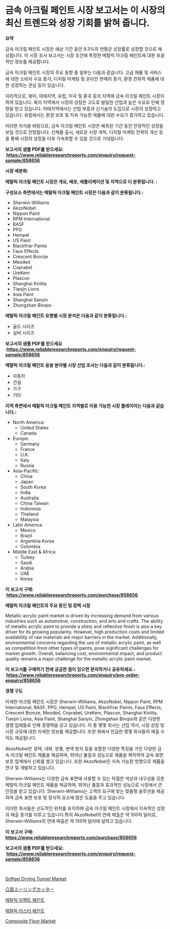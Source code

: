 <p><h1>금속 아크릴 페인트 시장 보고서는 이 시장의 최신 트렌드와 성장 기회를 밝혀 줍니다.</h1></p><p><strong>요약</strong></p>
<p><p>금속 아크릴 페인트 시장은 예상 기간 동안 9.3%의 연평균 성장률로 성장할 것으로 예상됩니다. 이 시장 조사 보고서는 시장 조건에 특정한 메탈릭 아크릴 페인트에 대한 포괄적인 정보를 제공합니다. </p><p>금속 아크릴 페인트 시장의 주요 동향 중 일부는 다음과 같습니다. 고급 제품 및 서비스에 대한 소비자 수요 증가, 디지털 마케팅 및 온라인 판매의 증가, 환경 친화적 제품에 대한 성장하는 관심 등이 있습니다. </p><p>지리적으로, 북미, 아태지역, 유럽, 미국 및 중국 등의 지역에 금속 아크릴 페인트 시장이 퍼져 있습니다. 북미 지역에서 시장의 성장은 고도로 발달한 산업과 높은 수요로 인해 영향을 받고 있습니다. 아태지역에서는 산업 부흥과 신기술의 도입으로 시장이 성장하고 있습니다. 유럽에서는 환경 보호 및 지속 가능한 제품에 대한 수요가 증가하고 있습니다. </p><p>이러한 지식을 바탕으로, 금속 아크릴 페인트 시장은 예측된 기간 동안 안정적인 성장을 보일 것으로 전망됩니다. 신제품 출시, 새로운 시장 개척, 디지털 마케팅 전략의 개선 등을 통해 시장의 성장을 더욱 가속화할 수 있을 것으로 기대됩니다.</p></p>
<p><strong>보고서의 샘플 PDF를 받으세요: &nbsp;<a href="https://www.reliableresearchreports.com/enquiry/request-sample/858656">https://www.reliableresearchreports.com/enquiry/request-sample/858656</a></strong></p>
<p><strong>시장 세분화:</strong></p>
<p><strong> 메탈릭 아크릴 페인트 시장은 개요, 배포, 애플리케이션 및 지역으로 더 분류됩니다. :</strong></p>
<p><strong>구성요소 측면에서는 메탈릭 아크릴 페인트 시장은 다음과 같이 분류됩니다.:</strong></p>
<p><ul><li>Sherwin-Williams</li><li>AkzoNobel</li><li>Nippon Paint</li><li>RPM International</li><li>BASF</li><li>PPG</li><li>Hempel</li><li>US Paint</li><li>Blackfriar Paints</li><li>Faux Effects</li><li>Crescent Bronze</li><li>Meoded</li><li>Coprabel</li><li>UreKem</li><li>Plascon</li><li>Shanghai Kinlita</li><li>Tianjin Lions</li><li>Asia Paint</li><li>Shanghai Sanyin</li><li>Zhongshan Binqisi</li></ul></p>
<p><strong> 메탈릭 아크릴 페인트 유형별 시장 분석은 다음과 같이 분류됩니다.:</strong></p>
<p><ul><li>골드 시리즈</li><li>실버 시리즈</li></ul></p>
<p><strong>보고서의 샘플 PDF를 받으세요 :<a href="https://www.reliableresearchreports.com/enquiry/request-sample/858656">https://www.reliableresearchreports.com/enquiry/request-sample/858656</a></strong></p>
<p><strong> 메탈릭 아크릴 페인트 응용 분야별 시장 산업 조사는 다음과 같이 분류됩니다.:</strong></p>
<p><ul><li>자동차</li><li>건설</li><li>가구</li><li>기타</li></ul></p>
<p><strong>지역 측면에서 메탈릭 아크릴 페인트 지역별로 이용 가능한 시장 플레이어는 다음과 같습니다.:</strong></p>
<p><ul>
    <li>
        North America:
        <ul>
            <li>United States</li>
            <li>Canada</li>
        </ul>
    </li>
    <li>
        Europe:
        <ul>
            <li>Germany</li>
            <li>France</li>
            <li>U.K.</li>
            <li>Italy</li>
            <li>Russia</li>
        </ul>
    </li>
    <li>
        Asia-Pacific:
        <ul>
            <li>China</li>
            <li>Japan</li>
            <li>South Korea</li>
            <li>India</li>
            <li>Australia</li>
            <li>China Taiwan</li>
            <li>Indonesia</li>
            <li>Thailand</li>
            <li>Malaysia</li>
        </ul>
    </li>
    <li>
        Latin America:
        <ul>
            <li>Mexico</li>
            <li>Brazil</li>
            <li>Argentina Korea</li>
            <li>Colombia</li>
        </ul>
    </li>
    <li>
        Middle East & Africa:
        <ul>
            <li>Turkey</li>
            <li>Saudi</li>
            <li>Arabia</li>
            <li>UAE</li>
            <li>Korea</li>
        </ul>
    </li>
    </ul></p>
<p><strong>이 보고서 구매: &nbsp;<a href="https://www.reliableresearchreports.com/purchase/858656">https://www.reliableresearchreports.com/purchase/858656</a></strong></p>
<p><strong>메탈릭 아크릴 페인트의 주요 동인 및 장벽 시장</strong></p>
<p><p>Metallic acrylic paint market is driven by increasing demand from various industries such as automotive, construction, and arts and crafts. The ability of metallic acrylic paint to provide a shiny and reflective finish is also a key driver for its growing popularity. However, high production costs and limited availability of raw materials are major barriers in the market. Additionally, environmental concerns regarding the use of metallic acrylic paint, as well as competition from other types of paints, pose significant challenges for market growth. Overall, balancing cost, environmental impact, and product quality remains a major challenge for the metallic acrylic paint market.</p></p>
<p><strong>이 보고서를 구매하기 전에 궁금한 점이 있으면 문의하거나 공유하세요.: &nbsp;<a href="https://www.reliableresearchreports.com/enquiry/pre-order-enquiry/858656">https://www.reliableresearchreports.com/enquiry/pre-order-enquiry/858656</a></strong></p>
<p><strong>경쟁 구도</strong></p>
<p><p>미세한 아크릴 페인트 시장은 Sherwin-Williams, AkzoNobel, Nippon Paint, RPM International, BASF, PPG, Hempel, US Paint, Blackfriar Paints, Faux Effects, Crescent Bronze, Meoded, Coprabel, UreKem, Plascon, Shanghai Kinlita, Tianjin Lions, Asia Paint, Shanghai Sanyin, Zhongshan Binqisi와 같은 다양한 경쟁 업체들로 인해 경쟁력을 갖고 있습니다. 이 중 몇몇 회사는 산업 역사, 시장 성장 및 시장 규모에 대한 자세한 정보를 제공합니다. 또한 위에서 언급한 몇몇 회사들의 매출 수익도 제공됩니다.</p><p>AkzoNobel은 광택, 내화, 방풍, 변색 방지 등을 포함한 다양한 특징을 가진 다양한 금속 아크릴 페인트 제품을 제공하며, 뛰어난 품질과 성능으로 제품을 제작하여 금속 표면 보호 업계에서 신뢰를 쌓고 있습니다. 또한 AkzoNobel은 지속 가능한 방향으로 제품을 연구 및 개발하고 있습니다.</p><p>Sherwin-Williams는 다양한 금속 표면에 사용할 수 있는 탁월한 색상과 내구성을 갖춘 메탈릭 아크릴 페인트 제품을 제공하며, 뛰어난 품질과 효과적인 성능으로 시장에서 큰 인정을 받고 있습니다. Sherwin-Williams는 고객의 요구에 맞는 맞춤형 솔루션을 제공하여 금속 표면 보호 및 장식적 요소에 많은 도움을 주고 있습니다.</p><p>이러한 회사들은 선도적인 위치를 유지하며 금속 아크릴 페인트 시장에서 지속적인 성장과 매출 증가를 이루고 있습니다.특히 AkzoNobel의 연례 매출은 약 100억 달러로, Sherwin-Williams의 연례 매출은 약 150억 달러에 달하고 있습니다.</p></p>
<p><strong>이 보고서 구매: &nbsp; <a href="https://www.reliableresearchreports.com/purchase/858656">https://www.reliableresearchreports.com/purchase/858656</a></strong></p>
<p><strong>보고서의 샘플 PDF를 받으세요: &nbsp;<a href="https://www.reliableresearchreports.com/enquiry/request-sample/858656">https://www.reliableresearchreports.com/enquiry/request-sample/858656</a></strong><strong></strong></p>
<p>&nbsp;</p>
<p><p><a href="https://issuu.com/reportprime-2/docs/softgel-drying-tunnel-market-size-2030.pptx">Softgel Drying Tunnel Market</a></p><p><a href="https://github.com/mcbeesbxa270/Market-Research-Report-List-1/blob/main/30519515364.md">凸型ミーリングカッター</a></p><p><a href="https://github.com/vskv4779xr1/Market-Research-Report-List-1/blob/main/30930974952.md">메탈릭 이펙트 페인트</a></p><p><a href="https://github.com/xvz497517413/Market-Research-Report-List-1/blob/main/29402734951.md">메탈릭 러스터 페인트</a></p><p><a href="https://github.com/juancolorado15/Market-Research-Report-List-2/blob/main/composite-floor-market.md">Composite Floor Market</a></p></p>